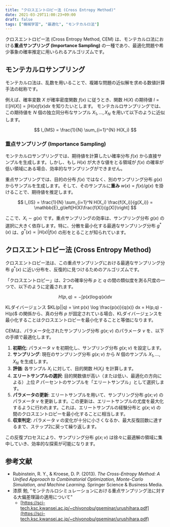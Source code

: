 ```yaml
---
title: "クロスエントロピー法 (Cross Entropy Method)"
date: 2021-03-29T11:00:23+09:00
draft: false
tags: ["機械学習", "最適化", "モンテカルロ法"] 
---
```

<!--more-->
クロスエントロピー法 (Cross Entropy Method, CEM) は、モンテカルロ法における**重点サンプリング (Importance Sampling)** の一種であり、最適化問題や希少事象の確率推定に用いられるアルゴリズムです。

## モンテカルロサンプリング

モンテカルロ法は、乱数を用いることで、複雑な問題の近似解を求める数値計算手法の総称です。

例えば、確率変数 $X$ が確率密度関数 $f(x)$ に従うとき、関数 $H(X)$ の期待値 $l = \mathbb{E}[H(X)] = \int H(x)f(x)dx$ を知りたいとします。
モンテカルロサンプリングでは、この期待値を $N$ 個の独立同分布なサンプル $X_1, \dots, X_N$ を用いて以下のように近似します。

$$ l_{MS} = \frac{1}{N} \sum_{i=1}^{N} H(X_i) $$

### 重点サンプリング (Importance Sampling)

モンテカルロサンプリングでは、期待値を計算したい確率分布 $f(x)$ から直接サンプルを生成します。しかし、もし $H(x)$ が大きな値をとる領域が $f(x)$ の確率が低い領域にある場合、効率的なサンプリングができません。

重点サンプリングでは、目的の分布 $f(x)$ ではなく、別のサンプリング分布 $g(x)$ からサンプルを生成します。そして、そのサンプルに**重み** $w(x) = f(x)/g(x)$ を掛けることで、期待値を推定します。

$$ l_{IS} = \frac{1}{N} \sum_{i=1}^N H(X_i) \frac{f(X_i)}{g(X_i)} = \mathbb{E}_g\left[H(X)\frac{f(X)}{g(X)}\right] $$

ここで、$X_i \sim g(x)$ です。重点サンプリングの効率は、サンプリング分布 $g(x)$ の選択に大きく依存します。特に、分散を最小化する最適なサンプリング分布 $g^*(x)$ は、$g^*(x) \propto |H(x)|f(x)$ の形をとることが知られています。

## クロスエントロピー法 (Cross Entropy Method)

クロスエントロピー法は、この重点サンプリングにおける最適なサンプリング分布 $g^*(x)$ に近い分布を、反復的に見つけるためのアルゴリズムです。

「クロスエントロピー」は、2つの確率分布 $p$ と $q$ の間の類似度を測る尺度の一つで、以下のように定義されます。

$$ H(p, q) = -\int p(x) \log q(x) dx $$

KLダイバージェンス $KL(p||q) = \int p(x) \log \frac{p(x)}{q(x)} dx = H(p,q) - H(p)$ の関係から、真の分布 $p$ が固定されている場合、KLダイバージェンスを最小化することはクロスエントロピーを最小化することと等価になります。

CEMは、パラメータ化されたサンプリング分布 $g(x;v)$ のパラメータ $v$ を、以下の手順で最適化します。

1.  **初期化**: パラメータ $v$ を初期化し、サンプリング分布 $g(x;v)$ を設定します。
2.  **サンプリング**: 現在のサンプリング分布 $g(x;v)$ から $N$ 個のサンプル $X_1, \dots, X_N$ を生成します。
3.  **評価**: 各サンプル $X_i$ に対して、目的関数 $H(X_i)$ を計算します。
4.  **エリートサンプルの選択**: 目的関数値が高い（または低い、最適化の方向による）上位 $P$ パーセントのサンプルを「エリートサンプル」として選択します。
5.  **パラメータの更新**: エリートサンプルを用いて、サンプリング分布 $g(x;v)$ のパラメータ $v$ を更新します。この更新は、エリートサンプルの尤度を最大化するように行われます。これは、エリートサンプルの経験分布と $g(x;v)$ の間のクロスエントロピーを最小化することに相当します。
6.  **収束判定**: パラメータ $v$ の変化が十分に小さくなるか、最大反復回数に達するまで、ステップ2に戻って繰り返します。

この反復プロセスにより、サンプリング分布 $g(x;v)$ は徐々に最適解の領域に集中していき、効率的な探索が可能になります。

## 参考文献
-   Rubinstein, R. Y., & Kroese, D. P. (2013). *The Cross-Entropy Method: A Unified Approach to Combinatorial Optimization, Monte-Carlo Simulation, and Machine Learning*. Springer Science & Business Media.
-   漆原 勉, "モンテカルロシミュレーションにおける重点サンプリング法に対する大偏差理論の適用について"
    -   [https://sci-tech.ksc.kwansei.ac.jp/~chiyonobu/gseminar/urushihara.pdf](https://sci-tech.ksc.kwansei.ac.jp/~chiyonobu/gseminar/urushihara.pdf)
